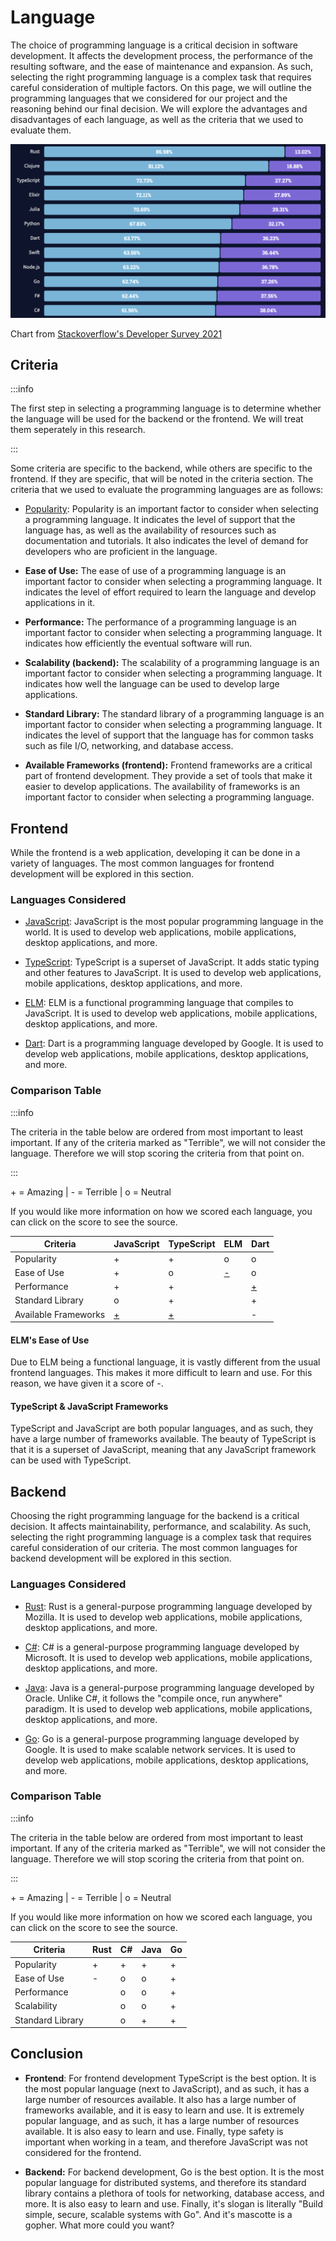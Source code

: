 # Language

The choice of programming language is a critical decision in software development. It affects the development process, the performance of the resulting software, and the ease of maintenance and expansion. As such, selecting the right programming language is a complex task that requires careful consideration of multiple factors. On this page, we will outline the programming languages that we considered for our project and the reasoning behind our final decision. We will explore the advantages and disadvantages of each language, as well as the criteria that we used to evaluate them.

![Loved Languages Stackoverflow Survey](loved_languages.png)

Chart from [Stackoverflow's Developer Survey 2021](https://insights.stackoverflow.com/survey/2021#technology-most-loved-dreaded-and-wanted)

## Criteria

:::info

The first step in selecting a programming language is to determine whether the language will be used for the backend or the frontend. We will treat them seperately in this research.

:::

Some criteria are specific to the backend, while others are specific to the frontend. If they are specific, that will be noted in the criteria section. The criteria that we used to evaluate the programming languages are as follows:

- [Popularity](https://insights.stackoverflow.com/survey/2021#technology-most-loved-dreaded-and-wanted): Popularity is an important factor to consider when selecting a programming language. It indicates the level of support that the language has, as well as the availability of resources such as documentation and tutorials. It also indicates the level of demand for developers who are proficient in the language.

- **Ease of Use:** The ease of use of a programming language is an important factor to consider when selecting a programming language. It indicates the level of effort required to learn the language and develop applications in it.

- **Performance:** The performance of a programming language is an important factor to consider when selecting a programming language. It indicates how efficiently the eventual software will run.

- **Scalability (backend):** The scalability of a programming language is an important factor to consider when selecting a programming language. It indicates how well the language can be used to develop large applications.

- **Standard Library:** The standard library of a programming language is an important factor to consider when selecting a programming language. It indicates the level of support that the language has for common tasks such as file I/O, networking, and database access.

- **Available Frameworks (frontend):** Frontend frameworks are a critical part of frontend development. They provide a set of tools that make it easier to develop applications. The availability of frameworks is an important factor to consider when selecting a programming language.

## Frontend

While the frontend is a web application, developing it can be done in a variety of languages. The most common languages for frontend development will be explored in this section.

### Languages Considered

- [JavaScript](https://developer.mozilla.org/en-US/docs/Web/JavaScript): JavaScript is the most popular programming language in the world. It is used to develop web applications, mobile applications, desktop applications, and more.

- [TypeScript](https://www.typescriptlang.org/): TypeScript is a superset of JavaScript. It adds static typing and other features to JavaScript. It is used to develop web applications, mobile applications, desktop applications, and more.

- [ELM](https://elm-lang.org/): ELM is a functional programming language that compiles to JavaScript. It is used to develop web applications, mobile applications, desktop applications, and more.

- [Dart](https://dart.dev/): Dart is a programming language developed by Google. It is used to develop web applications, mobile applications, desktop applications, and more.

### Comparison Table

:::info

The criteria in the table below are ordered from most important to least important. If any of the criteria marked as "Terrible", we will not consider the language. Therefore we will stop scoring the criteria from that point on.

:::

\+ = Amazing | - = Terrible | o = Neutral

If you would like more information on how we scored each language, you can click
on the score to see the source.

| Criteria             | JavaScript                              | TypeScript                              | ELM                    | Dart                                                                       |
| -------------------- | --------------------------------------- | --------------------------------------- | ---------------------- | -------------------------------------------------------------------------- |
| Popularity           | +                                       | +                                       | o                      | o                                                                          |
| Ease of Use          | +                                       | o                                       | [-](#elms-ease-of-use) | o                                                                          |
| Performance          | +                                       | +                                       |                        | [+](https://programming-language-benchmarks.vercel.app/dart-vs-javascript) |
| Standard Library     | o                                       | +                                       |                        | +                                                                          |
| Available Frameworks | [+](#typescript--javascript-frameworks) | [+](#typescript--javascript-frameworks) |                        | -                                                                          |

#### ELM's Ease of Use

Due to ELM being a functional language, it is vastly different from the usual
frontend languages. This makes it more difficult to learn and use. For this
reason, we have given it a score of -.

#### TypeScript & JavaScript Frameworks

TypeScript and JavaScript are both popular languages, and as such, they have a
large number of frameworks available. The beauty of TypeScript is that it is
a superset of JavaScript, meaning that any JavaScript framework can be used
with TypeScript.

## Backend

Choosing the right programming language for the backend is a critical decision. It affects maintainability, performance, and scalability. As such, selecting the right programming language is a complex task that requires careful consideration of our criteria. The most common languages for backend development will be explored in this section.

### Languages Considered

- [Rust](https://www.rust-lang.org/): Rust is a general-purpose programming language developed by Mozilla. It is used to develop web applications, mobile applications, desktop applications, and more.

- [C#](https://docs.microsoft.com/en-us/dotnet/csharp/): C# is a general-purpose programming language developed by Microsoft. It is used to develop web applications, mobile applications, desktop applications, and more.

- [Java](https://www.java.com/en/): Java is a general-purpose programming language developed by Oracle. Unlike C#, it follows the "compile once, run anywhere" paradigm. It is used to develop web applications, mobile applications, desktop applications, and more.

- [Go](https://golang.org/): Go is a general-purpose programming language developed by Google. It is used to make scalable network services. It is used to develop web applications, mobile applications, desktop applications, and more.

### Comparison Table

:::info

The criteria in the table below are ordered from most important to least important. If any of the criteria marked as "Terrible", we will not consider the language. Therefore we will stop scoring the criteria from that point on.

:::

\+ = Amazing | - = Terrible | o = Neutral

If you would like more information on how we scored each language, you can click
on the score to see the source.

| Criteria         | Rust | C#  | Java | Go  |
| ---------------- | ---- | --- | ---- | --- |
| Popularity       | +    | +   | +    | +   |
| Ease of Use      | -    | o   | o    | +   |
| Performance      |      | o   | o    | +   |
| Scalability      |      | o   | o    | +   |
| Standard Library |      | o   | +    | +   |

## Conclusion

- **Frontend**: For frontend development TypeScript is the best option. It is the most popular language (next to JavaScript), and as such, it has a large number of resources available. It also has a large number of frameworks available, and it is easy to learn and use. It is extremely popular language, and as such, it has a large number of resources available. It is also easy to learn and use. Finally, type safety is important when working in a team, and therefore JavaScript was not considered for the frontend.

- **Backend:** For backend development, Go is the best option. It is the most popular language for distributed systems, and therefore its standard library contains a plethora of tools for networking, database access, and more. It is also easy to learn and use. Finally, it's slogan is literally "Build simple, secure, scalable systems with Go". And it's mascotte is a gopher. What more could you want?
